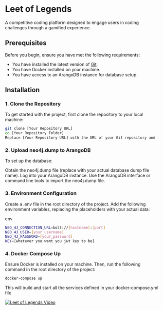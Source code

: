 # Leet of Legends

A competitive coding platform designed to engage users in coding challenges through a gamified experience.

## Prerequisites

Before you begin, ensure you have met the following requirements:

- You have installed the latest version of [Git](https://git-scm.com/).
- You have Docker installed on your machine.
- You have access to an ArangoDB instance for database setup.

## Installation

### 1. Clone the Repository

To get started with the project, first clone the repository to your local machine:

```bash
git clone [Your Repository URL]
cd [Your Repository Folder]
Replace [Your Repository URL] with the URL of your Git repository and [Your Repository Folder] with the name of the folder where your project is located.
```
### 2. Upload neo4j.dump to ArangoDB
To set up the database:

Obtain the neo4j.dump file (replace with your actual database dump file name).
Log into your ArangoDB instance.
Use the ArangoDB interface or command line tools to import the neo4j.dump file.
### 3. Environment Configuration
Create a .env file in the root directory of the project. Add the following environment variables, replacing the placeholders with your actual data:

env
```bash
NEO_4J_CONNECTION_URL=bolt://[hostname]:[port]
NEO_4J_USER=[your_username]
NEO_4J_PASSWORD=[your_password]
KEY=[whatever you want you jwt key to be]
```
### 4. Docker Compose Up
Ensure Docker is installed on your machine. Then, run the following command in the root directory of the project:

```bash
docker-compose up
```
This will build and start all the services defined in your docker-compose.yml file.

[![Leet of Legends Video](https://i.ytimg.com/vi/qT1c4hm_iEE/hqdefault.jpg?sqp=-oaymwE2CNACELwBSFXyq4qpAygIARUAAIhCGAFwAcABBvABAfgB0giAAtAFigIMCAAQARhlIGUoZTAP&rs=AOn4CLA8nZXP6Jn-_HkTgU7s2lEXEJeZCw)](https://www.youtube.com/watch?v=qT1c4hm_iEE "Click to watch the video")

